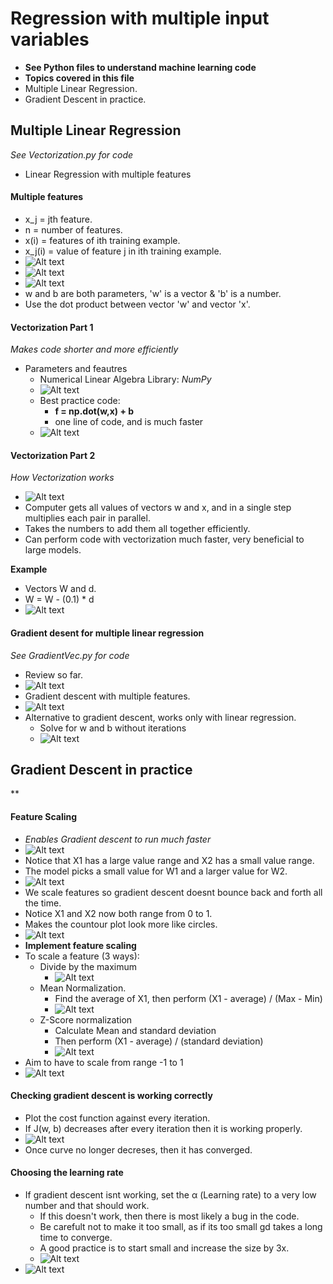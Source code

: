 # Regression with multiple input variables
- **See Python files to understand machine learning code**
- **Topics covered in this file**
- Multiple Linear Regression.
- Gradient Descent in practice.
## Multiple Linear Regression
*See Vectorization.py for code*
- Linear Regression with multiple features
#### Multiple features
- x_j = jth feature.
- n = number of features.
- x(i) = features of ith training example.
- x_j(i) = value of feature j in ith training example.
- ![Alt text](image.png)
- ![Alt text](image-1.png)
- ![Alt text](image-2.png)
- w and b are both parameters, 'w' is a vector & 'b' is a number.
- Use the dot product between vector 'w' and vector 'x'.

#### Vectorization Part 1
*Makes code shorter and more efficiently*
- Parameters and feautres
    - Numerical Linear Algebra Library: *NumPy*
    - ![Alt text](image-3.png)
    - Best practice code:
        - **f = np.dot(w,x) + b**
        - one line of code, and is much faster
    - ![Alt text](image-4.png)
#### Vectorization Part 2
*How Vectorization works*
- ![Alt text](image-5.png)
- Computer gets all values of vectors w and x, and in a single step multiplies each pair in parallel.
- Takes the numbers to add them all together efficiently.
- Can perform code with vectorization much faster, very beneficial to large models.

**Example**
- Vectors W and d.
- W = W - (0.1) * d
- ![Alt text](image-6.png)

#### Gradient desent for multiple linear regression
*See GradientVec.py for code*
- Review so far.
- ![Alt text](image-7.png)
- Gradient descent with multiple features.
- ![Alt text](image-8.png)
- Alternative to gradient descent, works only with linear regression.
    - Solve for w and b without iterations
    - ![Alt text](image-9.png)

## Gradient Descent in practice
**
#### Feature Scaling
- *Enables Gradient descent to run much faster*
- ![Alt text](image-10.png)
- Notice that X1 has a large value range and X2 has a small value range.
- The model picks a small value for W1 and a larger value for W2.
- ![Alt text](image-11.png)
- We scale features so gradient descent doesnt bounce back and forth all the time.
- Notice X1 and X2 now both range from 0 to 1.
- Makes the countour plot look more like circles.
- ![Alt text](image-12.png)
- **Implement feature scaling**
- To scale a feature (3 ways):
    - Divide by the maximum
        - ![Alt text](image-13.png)
    - Mean Normalization.
        - Find the average of X1, then perform (X1 - average) / (Max - Min)
        - ![Alt text](image-14.png)
    - Z-Score normalization
        - Calculate Mean and standard deviation
        - Then perform (X1 - average) / (standard deviation)
        - ![Alt text](image-15.png)
- Aim to have to scale from range -1 to 1
- ![Alt text](image-16.png)
#### Checking gradient descent is working correctly
- Plot the cost function against every iteration.
- If J(w, b) decreases after every iteration then it is working properly.
- ![Alt text](image-17.png)
- Once curve no longer decreses, then it has converged.
#### Choosing the learning rate
- If gradient descent isnt working, set the α (Learning rate) to a very low number and that should work.
    - If this doesn't work, then there is most likely a bug in the code.
    - Be carefult not to make it too small, as if its too small gd takes a long time to converge.
    - A good practice is to start small and increase the size by 3x.
    - ![Alt text](image-19.png)
- ![Alt text](image-18.png)